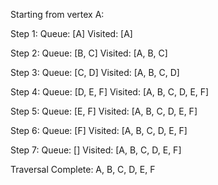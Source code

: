 Starting from vertex A:

Step 1:
Queue: [A]
Visited: [A]

Step 2:
Queue: [B, C]
Visited: [A, B, C]

Step 3:
Queue: [C, D]
Visited: [A, B, C, D]

Step 4:
Queue: [D, E, F]
Visited: [A, B, C, D, E, F]

Step 5:
Queue: [E, F]
Visited: [A, B, C, D, E, F]

Step 6:
Queue: [F]
Visited: [A, B, C, D, E, F]

Step 7:
Queue: []
Visited: [A, B, C, D, E, F]

Traversal Complete: A, B, C, D, E, F
